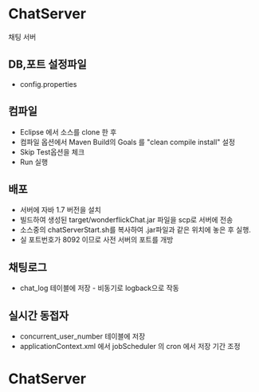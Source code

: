 # ChatServer
채팅 서버

## DB,포트 설정파일 
  - config.properties
  
## 컴파일 
   - Eclipse 에서 소스를 clone 한 후 
   - 컴파일 옵션에서 Maven Build의 Goals 를 "clean compile install" 설정
   - Skip Test옵션을 체크
   - Run 실행
  
## 배포
   - 서버에 자바 1.7 버전을 설치
   - 빌드하여 생성된 target/wonderflickChat.jar 파일을 scp로 서버에 전송
   - 소스중의 chatServerStart.sh를 복사하여 .jar파일과 같은 위치에 놓은 후 실행.
   - 실 포트번호가 8092 이므로 사전 서버의 포트를 개방
 
## 채팅로그 
   - chat_log 테이블에 저장 - 비동기로 logback으로 작동
   
## 실시간 동접자
   - concurrent_user_number 테이블에 저장
   - applicationContext.xml 에서 jobScheduler 의 cron 에서 저장 기간 조정
# ChatServer
